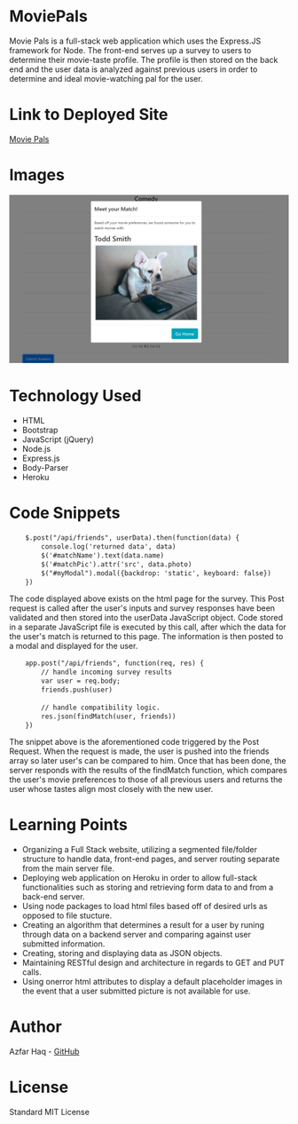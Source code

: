 # MoviePals
Movie Pals is a full-stack web application which uses the Express.JS framework for Node. The front-end serves up a survey to users to determine their movie-taste profile. The profile is then stored on the back end and the user data is analyzed against previous users in order to determine and ideal movie-watching pal for the user.

# Link to Deployed Site
[Movie Pals](https://movie-pals.herokuapp.com/)

# Images
![Preview](assets/images/preview.PNG)

# Technology Used
- HTML
- Bootstrap
- JavaScript (jQuery)
- Node.js
- Express.js
- Body-Parser
- Heroku

# Code Snippets
```
    $.post("/api/friends", userData).then(function(data) {
        console.log('returned data', data)
        $('#matchName').text(data.name)
        $('#matchPic').attr('src', data.photo)
        $("#myModal").modal({backdrop: 'static', keyboard: false})
    })
```
The code displayed above exists on the html page for the survey. This Post request is called after the user's inputs and survey responses have been validated and then stored into the userData JavaScript object. Code stored in a separate JavaScript file is executed by this call, after which the data for the user's match is returned to this page. The information is then posted to a modal and displayed for the user.
```
    app.post("/api/friends", function(req, res) {
        // handle incoming survey results
        var user = req.body;
        friends.push(user)
        
        // handle compatibility logic.
        res.json(findMatch(user, friends))
    })
```
The snippet above is the aforementioned code triggered by the Post Request. When the request is made, the user is pushed into the friends array so later user's can be compared to him. Once that has been done, the server responds with the results of the findMatch function, which compares the user's movie preferences to those of all previous users and returns the user whose tastes align most closely with the new user.


# Learning Points
- Organizing a Full Stack website, utilizing a segmented file/folder structure to handle data, front-end pages, and server routing separate from the main server file.
- Deploying web application on Heroku in order to allow full-stack functionalities such as storing and retrieving form data to and from a back-end server.
- Using node packages to load html files based off of desired urls as opposed to file stucture.
- Creating an algorithm that determines a result for a user by runing through data on a backend server and comparing against user submitted information.
- Creating, storing and displaying data as JSON objects.
- Maintaining RESTful design and architecture in regards to GET and PUT calls.
- Using onerror html attributes to display a default placeholder images in the event that a user submitted picture is not available for use.

# Author 
Azfar Haq - [GitHub](https://github.com/aehaq)

# License
Standard MIT License